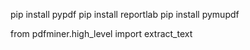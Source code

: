 pip install pypdf
pip install reportlab
pip install pymupdf


from pdfminer.high_level import extract_text